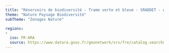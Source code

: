 ```yaml
---
title: "Réservoirs de biodiversité - Trame verte et bleue - SRADDET - Auvergne-Rhône-Alpes"
theme: "Nature Paysage Biodiversité"
subTheme: "Zonages Nature"

regions:
-
  iso: FR-ARA
  source: https://www.datara.gouv.fr/geonetwork/srv/fre/catalog.search#/search?resultType=details&sortBy=relevance&from=1&to=20&fast=index&_content_type=json&any=Réservoirs de biodiversité - Trame verte et bleue - SRADDET - Auvergne-Rhône-Alpes
---
```

